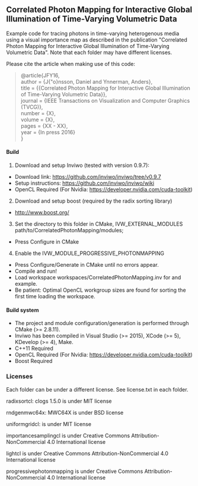 ## Correlated Photon Mapping for Interactive Global Illumination of Time-Varying Volumetric Data

Example code for tracing photons in time-varying heterogenous media using a visual importance map as described in the publication "Correlated Photon Mapping for Interactive Global Illumination of Time-Varying Volumetric Data".
Note that each folder may have different licenses.

Please cite the article when making use of this code:

> @article{JFY16,<br>
 author       = {J{\"o}nsson, Daniel and Ynnerman, Anders},<br>
  title        = {{Correlated Photon Mapping for Interactive Global Illumination of Time-Varying Volumetric Data}},<br>
  journal      = {IEEE Transactions on Visualization and Computer Graphics (TVCG)},<br>
  number       = {X},<br>
  volume       = {X},<br>
  pages        = {XX - XX},<br>
  year         = {In press 2016}<br>
}

#### Build
1. Download and setup Inviwo (tested with version 0.9.7):
 - Download link: https://github.com/inviwo/inviwo/tree/v0.9.7
 - Setup instructions: https://github.com/inviwo/inviwo/wiki
 - OpenCL Required (For Nvidia: https://developer.nvidia.com/cuda-toolkit)
 
2. Download and setup boost (required by the radix sorting library)
  - http://www.boost.org/


3. Set the directory to this folder in CMake, IVW_EXTERNAL_MODULES path/to/CorrelatedPhotonMapping/modules;
- Press Configure in CMake
4. Enable the IVW_MODULE_PROGRESSIVE_PHOTONMAPPING
 - Press Configure/Generate in CMake until no errors appear.
 - Compile and run!
 - Load workspace workspaces/CorrelatedPhotonMapping.inv for and example. 
 - Be patient: Optimal OpenCL workgroup sizes are found for sorting the first time loading the workspace. 

#### Build system
 - The project and module configuration/generation is performed through CMake (>= 2.8.11).
 - Inviwo has been compiled in Visual Studio (>= 2015), XCode (>= 5), KDevelop (>= 4), Make.
 - C++11 Required
 - OpenCL Required (For Nvidia: https://developer.nvidia.com/cuda-toolkit)
 - Boost Required
 
### Licenses
Each folder can be under a different license. See license.txt in each folder. 

radixsortcl: clogs 1.5.0 is under MIT license 

rndgenmwc64x: MWC64X is under BSD license

uniformgridcl: is under MIT license

importancesamplingcl is under Creative Commons Attribution-NonCommercial 4.0 International license 

lightcl is under Creative Commons Attribution-NonCommercial 4.0 International license 

progressivephotonmapping is under Creative Commons Attribution-NonCommercial 4.0 International license 
